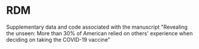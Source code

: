 # RDM
Supplementary data and code associated with the manuscript "Revealing the unseen: More than 30% of American relied on others' experience when deciding on taking the COVID-19 vaccine"

